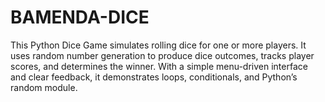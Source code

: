 # BAMENDA-DICE
This Python Dice Game simulates rolling dice for one or more players. It uses random number generation to produce dice outcomes, tracks player scores, and determines the winner. With a simple menu-driven interface and clear feedback, it demonstrates loops, conditionals, and Python’s random module.
